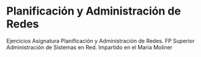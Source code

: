 # Planificación y Administración de Redes
Ejercicios Asignatura Planificación y Administración de Redes. FP Superior Administración de Sistemas en Red. Impartido en el Maria Moliner
